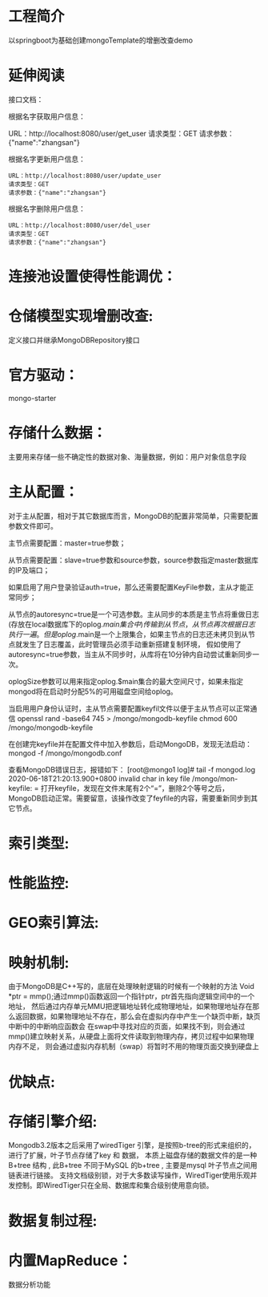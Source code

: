 # 工程简介
以springboot为基础创建mongoTemplate的增删改查demo
# 延伸阅读
接口文档：

根据名字获取用户信息： 

  URL：http://localhost:8080/user/get_user
  请求类型：GET
  请求参数：{"name":"zhangsan"}

根据名字更新用户信息：

    URL：http://localhost:8080/user/update_user
    请求类型：GET
    请求参数：{"name":"zhangsan"}


根据名字删除用户信息：

    URL：http://localhost:8080/user/del_user
    请求类型：GET
    请求参数：{"name":"zhangsan"}


# 连接池设置使得性能调优：

# 仓储模型实现增删改查:
定义接口并继承MongoDBRepository接口

# 官方驱动：
mongo-starter

# 存储什么数据：
 主要用来存储一些不确定性的数据对象、海量数据，例如：用户对象信息字段

# 主从配置：
对于主从配置，相对于其它数据库而言，MongoDB的配置非常简单，只需要配置参数文件即可。

主节点需要配置：master=true参数；

从节点需要配置：slave=true参数和source参数，source参数指定master数据库的IP及端口；

如果启用了用户登录验证auth=true，那么还需要配置KeyFile参数，主从才能正常同步；

从节点的autoresync=true是一个可选参数。主从同步的本质是主节点将重做日志(存放在local数据库下的oplog.$main集合中)传输到从节点，
从节点再次根据日志执行一遍。但是oplog.$main是一个上限集合，如果主节点的日志还未拷贝到从节点就发生了日志覆盖，此时管理员必须手动重新搭建复制环境，
假如使用了autoresync=true参数，当主从不同步时，从库将在10分钟内自动尝试重新同步一次。

oplogSize参数可以用来指定oplog.$main集合的最大空间尺寸，如果未指定mongod将在启动时分配5%的可用磁盘空间给oplog。

当启用用户身份认证时，主从节点需要配置keyfil文件以便于主从节点可以正常通信
openssl rand -base64 745 > /mongo/mongodb-keyfile
chmod 600 /mongo/mongodb-keyfile

在创建完keyfile并在配置文件中加入参数后，启动MongoDB，发现无法启动：
mongod -f /mongo/mongodb.conf

查看MongoDB错误日志，报错如下：
[root@mongo1 log]# tail -f mongod.log
2020-06-18T21:20:13.900+0800 invalid char in key file /mongo/mon-keyfile: =
打开keyfile，发现在文件末尾有2个“=”，删除2个等号之后，MongoDB启动正常。需要留意，该操作改变了feyfile的内容，需要重新同步到其它节点。




# 索引类型:
# 性能监控:
# GEO索引算法:

# 映射机制:
由于MongoDB是C++写的，底层在处理映射逻辑的时候有一个映射的方法 Void *ptr = mmp();通过mmp()函数返回一个指针ptr，ptr首先指向逻辑空间中的一个地址，
然后通过内存单元MMU把逻辑地址转化成物理地址，如果物理地址存在那么返回数据，如果物理地址不存在，那么会在虚拟内存中产生一个缺页中断，缺页中断中的中断响应函数会
在swap中寻找对应的页面，如果找不到，则会通过mmp()建立映射关系，从硬盘上面将文件读取到物理内存，拷贝过程中如果物理内存不足，
则会通过虚拟内存机制（swap）将暂时不用的物理页面交换到硬盘上

# 优缺点:

# 存储引擎介绍:
Mongodb3.2版本之后采用了wiredTiger 引擎，是按照b-tree的形式来组织的，进行了扩展，叶子节点存储了key 和 数据，
本质上磁盘存储的数据文件的是一种B+tree 结构 , 此B+tree 不同于MySQL 的b+tree , 主要是mysql 叶子节点之间用链表进行链接。
支持文档级别锁，对于大多数读写操作，WiredTiger使用乐观并发控制。即WiredTiger只在全局、数据库和集合级别使用意向锁。

# 数据复制过程:

# 内置MapReduce：
数据分析功能



